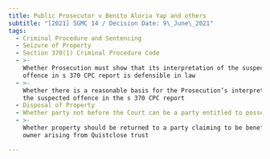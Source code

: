 ```yaml
---
title: Public Prosecutor v Benito Aloria Yap and others
subtitle: "[2021] SGMC 14 / Decision Date: 9\_June\_2021"
tags:
  - Criminal Procedure and Sentencing
  - Seizure of Property
  - Section 370(1) Criminal Procedure Code
  - >-
    Whether Prosecution must show that its interpretation of the suspected
    offence in s 370 CPC report is defensible in law
  - >-
    Whether there is a reasonable basis for the Prosecution’s interpretation of
    the suspected offence in the s 370 CPC report
  - Disposal of Property
  - Whether party not before the Court can be a party entitled to possession
  - >-
    Whether property should be returned to a party claiming to be beneficial
    owner arising from Quistclose trust

---
```

